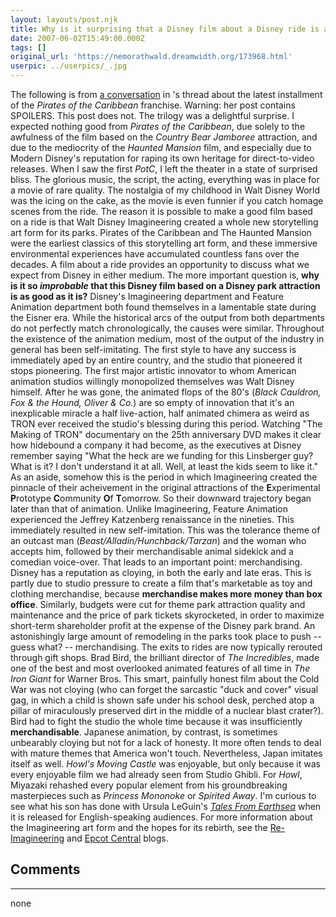 ```yaml
---
layout: layouts/post.njk
title: Why is it surprising that a Disney film about a Disney ride is any good?
date: 2007-06-02T15:49:00.000Z
tags: []
original_url: 'https://nemorathwald.dreamwidth.org/173968.html'
userpic: ../userpics/_.jpg
---
```

The following is from [a conversation](http://cathyr19355.livejournal.com/54559.html?thread=307231#t307231) in 's thread about the latest installment of the _Pirates of the Caribbean_ franchise. Warning: her post contains SPOILERS. This post does not. The trilogy was a delightful surprise. I expected nothing good from _Pirates of the Caribbean_, due solely to the awfulness of the film based on the _Country Bear Jamboree_ attraction, and due to the mediocrity of the _Haunted Mansion_ film, and especially due to Modern Disney's reputation for raping its own heritage for direct-to-video releases. When I saw the first _PotC_, I left the theater in a state of surprised bliss. The glorious music, the script, the acting, everything was in place for a movie of rare quality. The nostalgia of my childhood in Walt Disney World was the icing on the cake, as the movie is even funnier if you catch homage scenes from the ride. The reason it is possible to make a good film based on a ride is that Walt Disney Imagineering created a whole new storytelling art form for its parks. Pirates of the Caribbean and The Haunted Mansion were the earliest classics of this storytelling art form, and these immersive environmental experiences have accumulated countless fans over the decades. A film about a ride provides an opportunity to discuss what we expect from Disney in either medium. The more important question is, **why is it so _improbable_ that this Disney film based on a Disney park attraction is as good as it is?** Disney's Imagineering department and Feature Animation department both found themselves in a lamentable state during the Eisner era. While the historical arcs of the output from both departments do not perfectly match chronologically, the causes were similar. Throughout the existence of the animation medium, most of the output of the industry in general has been self-imitating. The first style to have any success is immediately aped by an entire country, and the studio that pioneered it stops pioneering. The first major artistic innovator to whom American animation studios willingly monopolized themselves was Walt Disney himself. After he was gone, the animated flops of the 80's (_Black Cauldron, Fox & the Hound, Oliver & Co._) are so empty of innovation that it's an inexplicable miracle a half live-action, half animated chimera as weird as TRON ever received the studio's blessing during this period. Watching "The Making of TRON" documentary on the 25th anniversary DVD makes it clear how hidebound a company it had become, as the executives at Disney remember saying "What the heck are we funding for this Linsberger guy? What is it? I don't understand it at all. Well, at least the kids seem to like it." As an aside, somehow this is the period in which Imagineering created the pinnacle of their acheivement in the original attractions of the **E**xperimental **P**rototype **C**ommunity **O**f **T**omorrow. So their downward trajectory began later than that of animation. Unlike Imagineering, Feature Animation experienced the Jeffrey Katzenberg renaissance in the nineties. This immediately resulted in new self-imitation. This was the tolerance theme of an outcast man (_Beast/Alladin/Hunchback/Tarzan_) and the woman who accepts him, followed by their merchandisable animal sidekick and a comedian voice-over. That leads to an important point: merchandising. Disney has a reputation as cloying, in both the early and late eras. This is partly due to studio pressure to create a film that's marketable as toy and clothing merchandise, because **merchandise makes more money than box office**. Similarly, budgets were cut for theme park attraction quality and maintenance and the price of park tickets skyrocketed, in order to maximize short-term shareholder profit at the expense of the Disney park brand. An astonishingly large amount of remodeling in the parks took place to push -- guess what? -- merchandising. The exits to rides are now typically rerouted through gift shops. Brad Bird, the brilliant director of _The Incredibles_, made one of the best and most overlooked animated features of all time in _The Iron Giant_ for Warner Bros. This smart, painfully honest film about the Cold War was not cloying (who can forget the sarcastic "duck and cover" visual gag, in which a child is shown safe under his school desk, perched atop a pillar of miraculously preserved dirt in the middle of a nuclear blast crater?). Bird had to fight the studio the whole time because it was insufficiently **merchandisable**. Japanese animation, by contrast, is sometimes unbearably cloying but not for a lack of honesty. It more often tends to deal with mature themes that America won't touch. Nevertheless, Japan imitates itself as well. _Howl's Moving Castle_ was enjoyable, but only because it was every enjoyable film we had already seen from Studio Ghibli. For _Howl_, Miyazaki rehashed every popular element from his groundbreaking masterpieces such as _Princess Mononoke_ or _Spirited Away_. I'm curious to see what his son has done with Ursula LeGuin's [_Tales From Earthsea_](http://www.onlineghibli.com/earthsea/media.php) when it is released for English-speaking audiences. For more information about the Imagineering art form and the hopes for its rebirth, see the [Re-Imagineering](http://imagineerebirth.blogspot.com/) and [Epcot Central](http://epcot82.blogspot.com/) blogs.

## Comments

---

none
